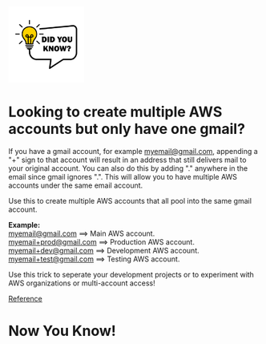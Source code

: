 
<img src="vecteezy_did-you-know-sticker-vector_7688896.jpg"  width="30%" height="30%">


# Looking to create multiple AWS accounts but only have one gmail?

If you have a gmail account, for example myemail@gmail.com, appending a "+" sign to that account will result in an address that still delivers mail to your original account. You can also do this by adding "." anywhere in the email since gmail ignores ".". 
This will allow you to have multiple AWS accounts under the same email account. 

Use this to create multiple AWS accounts that all pool into the same gmail account.

**Example:**   
myemail@gmail.com ==> Main AWS account.   
myemail+prod@gmail.com ==> Production AWS account.  
myemail+dev@gmail.com ==> Development AWS account.  
myemail+test@gmail.com ==> Testing AWS account. 


Use this trick to seperate your development projects or to experiment with AWS organizations or multi-account access!

[Reference](https://gmail.googleblog.com/2008/03/2-hidden-ways-to-get-more-from-your.html)


# Now You Know!